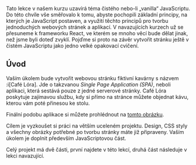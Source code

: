 Tato lekce v našem kurzu uzavírá téma čistého nebo-li „vanilla“ JavaScriptu. Do této chvíle vše směřovalo k tomu, abyste pochopili základní principy, na kterých je JavaScript postaven, a využití těchto principů pro tvorbu jednoduchých webových stránek a aplikací. V navazujících kurzech už se přesuneme k frameworku React, ve kterém se mnoho věcí bude dělat jinak, než jsme byli doteď zvyklí. Pojďme si proto na závěr vytvořit stránku ještě v čistém JavaScriptu jako jedno velké opakovací cvičení.

## Úvod

Vaším úkolem bude vytvořit webovou stránku fiktivní kavárny s názvem :i[Café Lóra]. Jde o takzvanou _Single Page Application (SPA)_, neboli aplikaci, která sestává pouze z jedné serverové stránky. Café Lóra poskytuje zajímavou službu, kdy si přímo na stránce můžete objednat kávu, kterou vám poté přinesou ke stolu.

Finální podobu aplikace si můžete prohlédnout na [tomto obrázku](assets/cafelora.png).

Cílem je vyzkoušet si práci na větším uceleném projektu. Design, CSS styly a všechny obrázky potřebné po tvorbu stránky máte již připraveny. Vaším úkolem je doplnit především JavaScriptovou část.

Celý projekt má dvě části, první najdete v této lekcí, druhá část následuje v lekci navazující.
